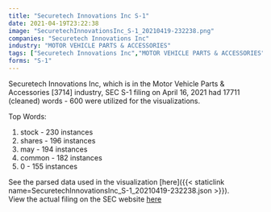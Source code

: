 ```yaml
---
title: "Securetech Innovations Inc S-1"
date: 2021-04-19T23:22:38
image: "SecuretechInnovationsInc_S-1_20210419-232238.png"
companies: "Securetech Innovations Inc"
industry: "MOTOR VEHICLE PARTS & ACCESSORIES"
tags: ["Securetech Innovations Inc","MOTOR VEHICLE PARTS & ACCESSORIES","04-16-2021","S-1"]
forms: "S-1"
---
```

Securetech Innovations Inc, which is in the Motor Vehicle Parts & Accessories [3714] industry, SEC S-1 filing on April 16, 2021 had 17711 (cleaned) words - 600 were utilized for the visualizations.

Top Words:
1. stock - 230 instances
2. shares - 196 instances
3. may - 194 instances
4. common - 182 instances
5. 0 - 155 instances


See the parsed data used in the visualization [here]({{< staticlink name=SecuretechInnovationsInc_S-1_20210419-232238.json >}}).  
View the actual filing on the SEC website [here](https://www.sec.gov/Archives/edgar/data/1703157/0001703157-21-000009.txt)